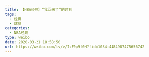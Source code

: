```yaml
---
title: 【NBA经典】“我回来了”的时刻
tags:
  - 经典
  - 球员
categories:
  - NBA经典
type: weibo
date: 2020-03-21 18:58:50
url: https://weibo.com/tv/v/IzF0p9f0H?fid=1034:4484987475656742
---
```


<!-- more -->

